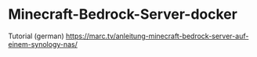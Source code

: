 # Minecraft-Bedrock-Server-docker

Tutorial (german) https://marc.tv/anleitung-minecraft-bedrock-server-auf-einem-synology-nas/
